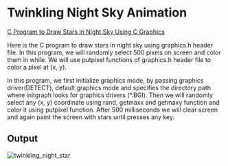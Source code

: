 # Twinkling Night Sky Animation

[C Program to Draw Stars in Night Sky Using C Graphics](https://www.techcrashcourse.com/2015/08/c-program-draw-stars-in-night-sky-graphics.html)

Here is the C program to draw stars in night sky using graphics.h header file. In this program, we will randomly select 500 pixels on screen and color them in while. We will use putpixel functions of graphics.h header file to color a pixel at (x, y).

In this program, we first initialize graphics mode, by passing graphics driver(DETECT), default graphics mode and specifies the directory path where initgraph looks for graphics drivers (*.BGI). Then we will randomly select any (x, y) coordinate using rand, getmaxx and getmaxy function and color it using putpixel function. After 500 milliseconds we will clear screen and again paint the screen with stars until presses any key.

## Output

![twinkling_night_star](https://user-images.githubusercontent.com/46064269/235843126-5f61890c-9f41-473c-926a-8c1048250b45.gif)

